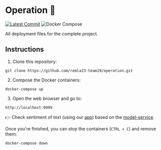 # Operation 🏃
[![Latest Commit](https://img.shields.io/github/last-commit/remla23-team19/operation.svg)](https://github.com/remla23-team19/operation/commits/main) ![Docker Compose](https://img.shields.io/badge/repository-Docker%20Compose-blue)


All deployment files for the complete project.

## Instructions
1) Clone this repository:
```
git clone https://github.com/remla23-team19/operation.git
```

2) Compose the Docker containers:
```
docker-compose up
```

3) Open the web browser and go to:
```
http://localhost:9999
```

👉 Check sentiment of text (using our [app](https://github.com/remla23-team19/app)) based on the [model-service](https://github.com/remla23-team19/model-service).

Once you're finished, you can stop the containers (`CTRL + C`) and remove them:
```
docker-compose down
```

